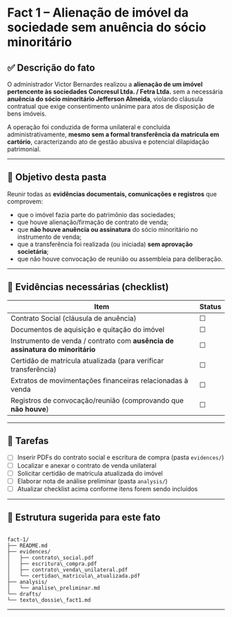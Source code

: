 # Fact 1 – Alienação de imóvel da sociedade sem anuência do sócio minoritário

## ✅ Descrição do fato

O administrador Victor Bernardes realizou a **alienação de um imóvel pertencente às sociedades Concresul Ltda. / Fetra Ltda.** sem a necessária **anuência do sócio minoritário Jefferson Almeida**, violando cláusula contratual que exige consentimento unânime para atos de disposição de bens imóveis.

A operação foi conduzida de forma unilateral e concluída administrativamente, **mesmo sem a formal transferência da matrícula em cartório**, caracterizando ato de gestão abusiva e potencial dilapidação patrimonial.

---

## 📄 Objetivo desta pasta

Reunir todas as **evidências documentais, comunicações e registros** que comprovem:

- que o imóvel fazia parte do patrimônio das sociedades;
- que houve alienação/firmação de contrato de venda;
- que **não houve anuência ou assinatura** do sócio minoritário no instrumento de venda;
- que a transferência foi realizada (ou iniciada) **sem aprovação societária**;
- que não houve convocação de reunião ou assembleia para deliberação.

---

## 🧩 Evidências necessárias (checklist)

| Item                                                        | Status |
|------------------------------------------------------------|--------|
| Contrato Social (cláusula de anuência)                     | ☐      |
| Documentos de aquisição e quitação do imóvel               | ☐      |
| Instrumento de venda / contrato com **ausência de assinatura do minoritário** | ☐      |
| Certidão de matrícula atualizada (para verificar transferência) | ☐      |
| Extratos de movimentações financeiras relacionadas à venda | ☐      |
| Registros de convocação/reunião (comprovando que **não houve**) | ☐      |

---

## 🔨 Tarefas

- [ ] Inserir PDFs do contrato social e escritura de compra (pasta `evidences/`)
- [ ] Localizar e anexar o contrato de venda unilateral
- [ ] Solicitar certidão de matrícula atualizada do imóvel
- [ ] Elaborar nota de análise preliminar (pasta `analysis/`)
- [ ] Atualizar checklist acima conforme itens forem sendo incluídos

---

## 📂 Estrutura sugerida para este fato

```

fact-1/
├── README.md
├── evidences/
│   ├── contrato\_social.pdf
│   ├── escritura\_compra.pdf
│   ├── contrato\_venda\_unilateral.pdf
│   └── certidao\_matricula\_atualizada.pdf
├── analysis/
│   └── analise\_preliminar.md
└── drafts/
└── texto\_dossie\_fact1.md

```

---
